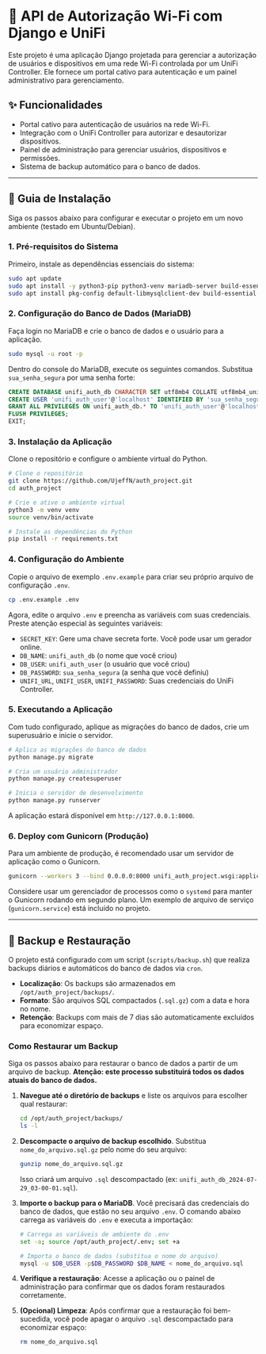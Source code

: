 # 📶 API de Autorização Wi-Fi com Django e UniFi

Este projeto é uma aplicação Django projetada para gerenciar a autorização de usuários e dispositivos em uma rede Wi-Fi controlada por um UniFi Controller. Ele fornece um portal cativo para autenticação e um painel administrativo para gerenciamento.

## ✨ Funcionalidades

- Portal cativo para autenticação de usuários na rede Wi-Fi.
- Integração com o UniFi Controller para autorizar e desautorizar dispositivos.
- Painel de administração para gerenciar usuários, dispositivos e permissões.
- Sistema de backup automático para o banco de dados.

---

## 🚀 Guia de Instalação

Siga os passos abaixo para configurar e executar o projeto em um novo ambiente (testado em Ubuntu/Debian).

### 1. Pré-requisitos do Sistema

Primeiro, instale as dependências essenciais do sistema:

```bash
sudo apt update
sudo apt install -y python3-pip python3-venv mariadb-server build-essential libmysqlclient-dev
sudo apt install pkg-config default-libmysqlclient-dev build-essential python3-dev
```

### 2. Configuração do Banco de Dados (MariaDB)

Faça login no MariaDB e crie o banco de dados e o usuário para a aplicação.

```bash
sudo mysql -u root -p
```

Dentro do console do MariaDB, execute os seguintes comandos. Substitua `sua_senha_segura` por uma senha forte:

```sql
CREATE DATABASE unifi_auth_db CHARACTER SET utf8mb4 COLLATE utf8mb4_unicode_ci;
CREATE USER 'unifi_auth_user'@'localhost' IDENTIFIED BY 'sua_senha_segura';
GRANT ALL PRIVILEGES ON unifi_auth_db.* TO 'unifi_auth_user'@'localhost';
FLUSH PRIVILEGES;
EXIT;
```

### 3. Instalação da Aplicação

Clone o repositório e configure o ambiente virtual do Python.

```bash
# Clone o repositório
git clone https://github.com/UjeffN/auth_project.git
cd auth_project

# Crie e ative o ambiente virtual
python3 -m venv venv
source venv/bin/activate

# Instale as dependências do Python
pip install -r requirements.txt
```

### 4. Configuração do Ambiente

Copie o arquivo de exemplo `.env.example` para criar seu próprio arquivo de configuração `.env`.

```bash
cp .env.example .env
```

Agora, edite o arquivo `.env` e preencha as variáveis com suas credenciais. Preste atenção especial às seguintes variáveis:

- `SECRET_KEY`: Gere uma chave secreta forte. Você pode usar um gerador online.
- `DB_NAME`: `unifi_auth_db` (o nome que você criou)
- `DB_USER`: `unifi_auth_user` (o usuário que você criou)
- `DB_PASSWORD`: `sua_senha_segura` (a senha que você definiu)
- `UNIFI_URL`, `UNIFI_USER`, `UNIFI_PASSWORD`: Suas credenciais do UniFi Controller.

### 5. Executando a Aplicação

Com tudo configurado, aplique as migrações do banco de dados, crie um superusuário e inicie o servidor.

```bash
# Aplica as migrações do banco de dados
python manage.py migrate

# Cria um usuário administrador
python manage.py createsuperuser

# Inicia o servidor de desenvolvimento
python manage.py runserver
```

A aplicação estará disponível em `http://127.0.0.1:8000`.

### 6. Deploy com Gunicorn (Produção)

Para um ambiente de produção, é recomendado usar um servidor de aplicação como o Gunicorn.

```bash
gunicorn --workers 3 --bind 0.0.0.0:8000 unifi_auth_project.wsgi:application
```

Considere usar um gerenciador de processos como o `systemd` para manter o Gunicorn rodando em segundo plano. Um exemplo de arquivo de serviço (`gunicorn.service`) está incluído no projeto.

---

## 💾 Backup e Restauração

O projeto está configurado com um script (`scripts/backup.sh`) que realiza backups diários e automáticos do banco de dados via `cron`.

- **Localização**: Os backups são armazenados em `/opt/auth_project/backups/`.
- **Formato**: São arquivos SQL compactados (`.sql.gz`) com a data e hora no nome.
- **Retenção**: Backups com mais de 7 dias são automaticamente excluídos para economizar espaço.

### Como Restaurar um Backup

Siga os passos abaixo para restaurar o banco de dados a partir de um arquivo de backup. **Atenção: este processo substituirá todos os dados atuais do banco de dados.**

1.  **Navegue até o diretório de backups** e liste os arquivos para escolher qual restaurar:

    ```bash
    cd /opt/auth_project/backups/
    ls -l
    ```

2.  **Descompacte o arquivo de backup escolhido**. Substitua `nome_do_arquivo.sql.gz` pelo nome do seu arquivo:

    ```bash
    gunzip nome_do_arquivo.sql.gz
    ```

    Isso criará um arquivo `.sql` descompactado (ex: `unifi_auth_db_2024-07-29_03-00-01.sql`).

3.  **Importe o backup para o MariaDB**. Você precisará das credenciais do banco de dados, que estão no seu arquivo `.env`. O comando abaixo carrega as variáveis do `.env` e executa a importação:

    ```bash
    # Carrega as variáveis de ambiente do .env
    set -a; source /opt/auth_project/.env; set +a

    # Importa o banco de dados (substitua o nome do arquivo)
    mysql -u $DB_USER -p$DB_PASSWORD $DB_NAME < nome_do_arquivo.sql
    ```

4.  **Verifique a restauração**: Acesse a aplicação ou o painel de administração para confirmar que os dados foram restaurados corretamente.

5.  **(Opcional) Limpeza**: Após confirmar que a restauração foi bem-sucedida, você pode apagar o arquivo `.sql` descompactado para economizar espaço:

    ```bash
    rm nome_do_arquivo.sql
    ```
